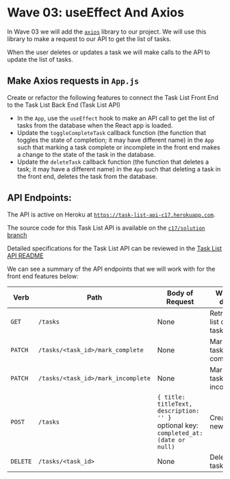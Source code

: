 # Wave 03:  useEffect And Axios

In Wave 03 we will add the [`axios`](https://github.com/axios/axios) library to our project.  We will use this library to make a request to our API to get the list of tasks.

When the user deletes or updates a task we will make calls to the API to update the list of tasks.

## Make Axios requests in `App.js`

Create or refactor the following features to connect the Task List Front End to the Task List Back End (Task List API)

- In the `App`, use the `useEffect` hook to make an API call to get the list of tasks from the database when the React app is loaded.
- Update the `toggleCompleteTask` callback function (the function that toggles the state of completion; it may have different name) in the `App` such that marking a task complete or incomplete in the front end makes a change to the state of the task in the database. 
- Update the `deleteTask` callback function (the function that deletes a task; it may have a different name) in the `App` such that deleting a task in the front end, deletes the task from the database. 

## API Endpoints:

The API is active on Heroku at [`https://task-list-api-c17.herokuapp.com`](https://task-list-api-c17.herokuapp.com).

The source code for this Task List API is available on the [`c17/solution` branch](https://github.com/adagold/task-list-api/tree/c17/solution)

Detailed specifications for the Task List API can be reviewed in the [Task List API README](https://github.com/adagold/task-list-api/)

We can see a summary of the API endpoints that we will work with for the front end features below:

| Verb  | Path  | Body of Request | What it does  |
|---|---|---|---|
| `GET`  | `/tasks`  | None | Retrieves a list of tasks  |
| `PATCH`  | `/tasks/<task_id>/mark_complete`  | None  | Marks a task complete   |
| `PATCH`  | `/tasks/<task_id>/mark_incomplete`  | None  | Marks a task incomplete   |
| `POST`  | `/tasks`  | `{ title: titleText, description: '' }` <br> optional key: `completed_at: (date or null)`  | Creates a new Task   |
| `DELETE`  | `/tasks/<task_id>`  | None  | Deletes a task |